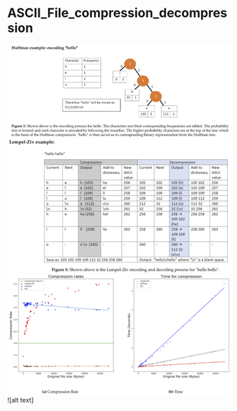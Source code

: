 # ASCII_File_compression_decompression
![alt text](https://github.com/mhal1/ASCII_File_compression_decompression/blob/master/image1.png?raw=true)
![alt text](https://github.com/mhal1/ASCII_File_compression_decompression/blob/master/image2.png?raw=true)
![alt text](https://github.com/mhal1/ASCII_File_compression_decompression/blob/master/image3.png?raw=true)
![alt text]
